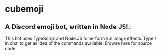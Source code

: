 # cubemoji
A Discord emoji bot, written in Node JS!.
---
This bot uses TypeScript and Node.JS to perform fun image effects. Type / in chat to get an idea of the commands available. Browse here for source code.
